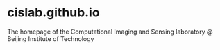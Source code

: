 # cislab.github.io
The homepage of the Computational Imaging and Sensing laboratory @ Beijing Institute of Technology
